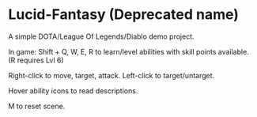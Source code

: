 # Lucid-Fantasy (Deprecated name)
A simple DOTA/League Of Legends/Diablo demo project.

In game:
Shift + Q, W, E, R to learn/level abilities with skill points available. (R requires Lvl 6)

Right-click to move, target, attack. Left-click to target/untarget.

Hover ability icons to read descriptions.

M to reset scene.
